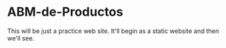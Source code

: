 # ABM-de-Productos

This will be just a practice web site.
It'll begin as a static website and then we'll see.
